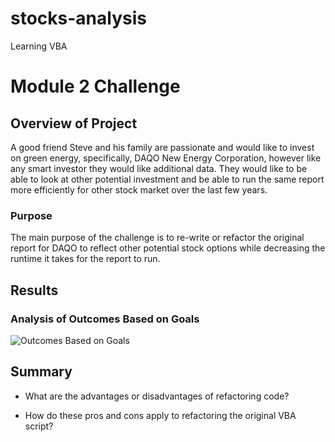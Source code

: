 # stocks-analysis
Learning VBA
# Module 2 Challenge

## Overview of Project
A good friend Steve and his family are passionate and would like to invest on green energy, specifically, DAQO New Energy Corporation, however like any smart investor they would like additional data. They would like to be able to look at other potential investment and be able to run the same report more efficiently for other stock market over the last few years.

### Purpose
The main purpose of the challenge is to re-write or refactor the original report for DAQO to reflect other potential stock options while decreasing the runtime it takes for the report to run.

## Results
### Analysis of Outcomes Based on Goals
![Outcomes Based on Goals](.png)

## Summary

- What are the advantages or disadvantages of refactoring code?

- How do these pros and cons apply to refactoring the original VBA script?




